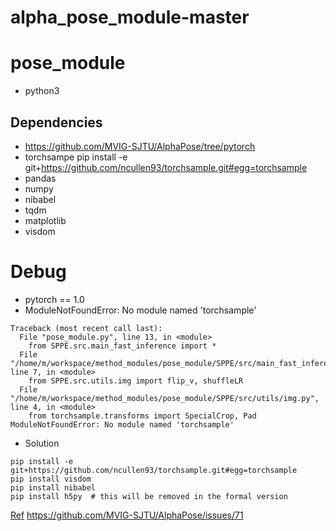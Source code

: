 # alpha_pose_module-master
# pose_module
- python3
## Dependencies
- https://github.com/MVIG-SJTU/AlphaPose/tree/pytorch
- torchsampe pip install -e git+https://github.com/ncullen93/torchsample.git#egg=torchsample
- pandas
- numpy
- nibabel
- tqdm
- matplotlib
- visdom


# Debug
- pytorch == 1.0
- ModuleNotFoundError: No module named 'torchsample'
```
Traceback (most recent call last):
  File "pose_module.py", line 13, in <module>
    from SPPE.src.main_fast_inference import *
  File "/home/m/workspace/method_modules/pose_module/SPPE/src/main_fast_inference.py", line 7, in <module>
    from SPPE.src.utils.img import flip_v, shuffleLR
  File "/home/m/workspace/method_modules/pose_module/SPPE/src/utils/img.py", line 4, in <module>
    from torchsample.transforms import SpecialCrop, Pad
ModuleNotFoundError: No module named 'torchsample'
```
- Solution
```
pip install -e git+https://github.com/ncullen93/torchsample.git#egg=torchsample
pip install visdom
pip install nibabel
pip install h5py  # this will be removed in the formal version
```
[Ref](https://github.com/MVIG-SJTU/AlphaPose/issues/71) https://github.com/MVIG-SJTU/AlphaPose/issues/71
